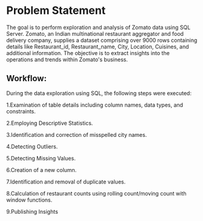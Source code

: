 # Problem Statement
The goal is to perform exploration and analysis of Zomato data using SQL Server. Zomato, an Indian multinational restaurant aggregator and food delivery company, supplies a dataset comprising over 9000 rows containing details like Restaurant_id, Restaurant_name, City, Location, Cuisines, and additional information. The objective is to extract insights into the operations and trends within Zomato's business.


## Workflow:
During the data exploration using SQL, the following steps were executed:

1.Examination of table details including column names, data types, and constraints.

2.Employing Descriptive Statistics.

3.Identification and correction of misspelled city names.

4.Detecting Outliers.

5.Detecting Missing Values.

6.Creation of a new column.

7.Identification and removal of duplicate values.

8.Calculation of restaurant counts using rolling count/moving count with window functions.

9.Publishing Insights




